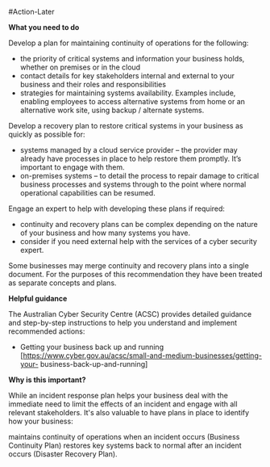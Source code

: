 #Action-Later 

**What you need to do**

Develop a plan for maintaining continuity of operations for the following:

- the priority of critical systems and information your business holds, whether on premises or in the cloud 
- contact details for key stakeholders internal and external to your business and their roles and responsibilities
- strategies for maintaining systems availability. Examples include, enabling employees to access alternative systems from home or an alternative work site, using backup / alternate systems.

Develop a recovery plan to restore critical systems in your business as quickly as possible for:

- systems managed by a cloud service provider – the provider may already have processes in place to help restore them promptly. It’s important to engage with them.
- on-premises systems – to detail the process to repair damage to critical business processes and systems through to the point where normal operational capabilities can be resumed.

Engage an expert to help with developing these plans if required:

- continuity and recovery plans can be complex depending on the nature of your business and how many systems you have. 
- consider if you need external help with the services of a cyber security expert.

Some businesses may merge continuity and recovery plans into a single document. For the purposes of this recommendation they have been treated as separate concepts and plans.

**Helpful guidance**

The Australian Cyber Security Centre (ACSC) provides detailed guidance and step-by-step instructions to help you understand and implement recommended actions:

- Getting your business back up and running [https://www.cyber.gov.au/acsc/small-and-medium-businesses/getting-your- business-back-up-and-running]

**Why is this important?**

While an incident response plan helps your business deal with the immediate need to limit the effects of an incident and engage with all relevant stakeholders. It's also valuable to have plans in place to identify how your business:

maintains continuity of operations when an incident occurs (Business Continuity Plan) restores key systems back to normal after an incident occurs (Disaster Recovery Plan).